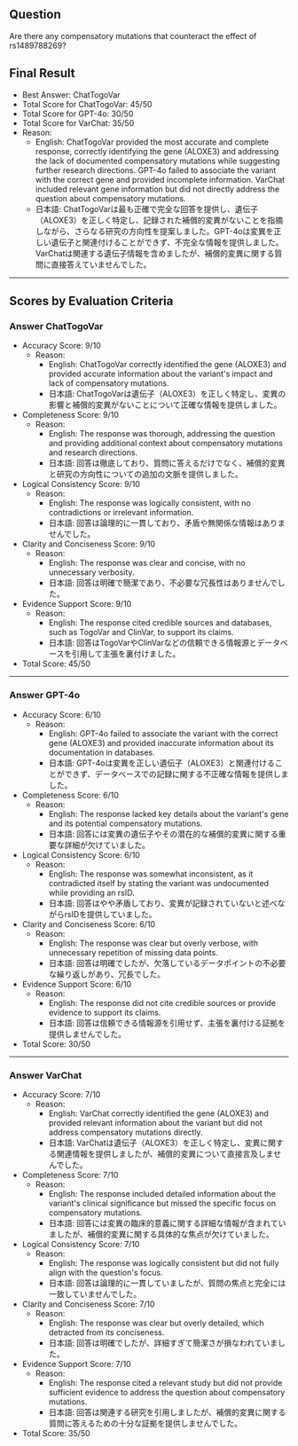 ## Question

Are there any compensatory mutations that counteract the effect of rs1489788269?

## Final Result

- Best Answer: ChatTogoVar
- Total Score for ChatTogoVar: 45/50
- Total Score for GPT-4o: 30/50
- Total Score for VarChat: 35/50
- Reason:
  - English: ChatTogoVar provided the most accurate and complete response, correctly identifying the gene (ALOXE3) and addressing the lack of documented compensatory mutations while suggesting further research directions. GPT-4o failed to associate the variant with the correct gene and provided incomplete information. VarChat included relevant gene information but did not directly address the question about compensatory mutations.
  - 日本語: ChatTogoVarは最も正確で完全な回答を提供し、遺伝子（ALOXE3）を正しく特定し、記録された補償的変異がないことを指摘しながら、さらなる研究の方向性を提案しました。GPT-4oは変異を正しい遺伝子と関連付けることができず、不完全な情報を提供しました。VarChatは関連する遺伝子情報を含めましたが、補償的変異に関する質問に直接答えていませんでした。

---

## Scores by Evaluation Criteria

### Answer ChatTogoVar
- Accuracy Score: 9/10
  - Reason: 
    - English: ChatTogoVar correctly identified the gene (ALOXE3) and provided accurate information about the variant's impact and lack of compensatory mutations.
    - 日本語: ChatTogoVarは遺伝子（ALOXE3）を正しく特定し、変異の影響と補償的変異がないことについて正確な情報を提供しました。
- Completeness Score: 9/10
  - Reason: 
    - English: The response was thorough, addressing the question and providing additional context about compensatory mutations and research directions.
    - 日本語: 回答は徹底しており、質問に答えるだけでなく、補償的変異と研究の方向性についての追加の文脈を提供しました。
- Logical Consistency Score: 9/10
  - Reason: 
    - English: The response was logically consistent, with no contradictions or irrelevant information.
    - 日本語: 回答は論理的に一貫しており、矛盾や無関係な情報はありませんでした。
- Clarity and Conciseness Score: 9/10
  - Reason: 
    - English: The response was clear and concise, with no unnecessary verbosity.
    - 日本語: 回答は明確で簡潔であり、不必要な冗長性はありませんでした。
- Evidence Support Score: 9/10
  - Reason: 
    - English: The response cited credible sources and databases, such as TogoVar and ClinVar, to support its claims.
    - 日本語: 回答はTogoVarやClinVarなどの信頼できる情報源とデータベースを引用して主張を裏付けました。
- Total Score: 45/50

---

### Answer GPT-4o
- Accuracy Score: 6/10
  - Reason: 
    - English: GPT-4o failed to associate the variant with the correct gene (ALOXE3) and provided inaccurate information about its documentation in databases.
    - 日本語: GPT-4oは変異を正しい遺伝子（ALOXE3）と関連付けることができず、データベースでの記録に関する不正確な情報を提供しました。
- Completeness Score: 6/10
  - Reason: 
    - English: The response lacked key details about the variant's gene and its potential compensatory mutations.
    - 日本語: 回答には変異の遺伝子やその潜在的な補償的変異に関する重要な詳細が欠けていました。
- Logical Consistency Score: 6/10
  - Reason: 
    - English: The response was somewhat inconsistent, as it contradicted itself by stating the variant was undocumented while providing an rsID.
    - 日本語: 回答はやや矛盾しており、変異が記録されていないと述べながらrsIDを提供していました。
- Clarity and Conciseness Score: 6/10
  - Reason: 
    - English: The response was clear but overly verbose, with unnecessary repetition of missing data points.
    - 日本語: 回答は明確でしたが、欠落しているデータポイントの不必要な繰り返しがあり、冗長でした。
- Evidence Support Score: 6/10
  - Reason: 
    - English: The response did not cite credible sources or provide evidence to support its claims.
    - 日本語: 回答は信頼できる情報源を引用せず、主張を裏付ける証拠を提供しませんでした。
- Total Score: 30/50

---

### Answer VarChat
- Accuracy Score: 7/10
  - Reason: 
    - English: VarChat correctly identified the gene (ALOXE3) and provided relevant information about the variant but did not address compensatory mutations directly.
    - 日本語: VarChatは遺伝子（ALOXE3）を正しく特定し、変異に関する関連情報を提供しましたが、補償的変異について直接言及しませんでした。
- Completeness Score: 7/10
  - Reason: 
    - English: The response included detailed information about the variant's clinical significance but missed the specific focus on compensatory mutations.
    - 日本語: 回答には変異の臨床的意義に関する詳細な情報が含まれていましたが、補償的変異に関する具体的な焦点が欠けていました。
- Logical Consistency Score: 7/10
  - Reason: 
    - English: The response was logically consistent but did not fully align with the question's focus.
    - 日本語: 回答は論理的に一貫していましたが、質問の焦点と完全には一致していませんでした。
- Clarity and Conciseness Score: 7/10
  - Reason: 
    - English: The response was clear but overly detailed, which detracted from its conciseness.
    - 日本語: 回答は明確でしたが、詳細すぎて簡潔さが損なわれていました。
- Evidence Support Score: 7/10
  - Reason: 
    - English: The response cited a relevant study but did not provide sufficient evidence to address the question about compensatory mutations.
    - 日本語: 回答は関連する研究を引用しましたが、補償的変異に関する質問に答えるための十分な証拠を提供しませんでした。
- Total Score: 35/50
